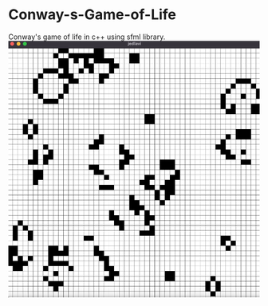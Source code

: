 # Conway-s-Game-of-Life

Conway's game of life in c++ using sfml library.
![Alt text](screenshot.png?raw=true "Screenshot")
